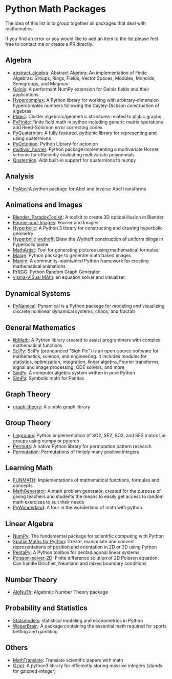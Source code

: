 # Python Math Packages

The idea of this list is to group together all packages that deal with mathematics.

If you find an error or you would like to add an item to the list please feel free to contact me or create a PR
directly.

## Algebra

- [abstract_algebra](https://github.com/alreich/abstract_algebra): Abstract Algebra: An implementation of Finite
  Algebras: Groups, Rings, Fields, Vector Spaces, Modules, Monoids, Semigroups, and Magmas
- [Galois](https://github.com/mhostetter/galois): A performant NumPy extension for Galois fields and their applications
- [Hypercomplex](https://github.com/discretegames/hypercomplex): A Python library for working with arbitrary-dimension
  hypercomplex numbers following the Cayley-Dickson construction of algebras
- [Plabic](https://github.com/Cobord/Plabic): Cluster algebraic/geometric structures related to plabic graphs
- [PyFinite](https://github.com/emin63/pyfinite): Finite field math in python including generic matrix operations and
  Reed-Solomon error correcting codes
- [PyQuaternion](https://github.com/KieranWynn/pyquaternion): A fully featured, pythonic library for representing and
  using quaternions
- [PyOctonion](https://github.com/charithsiu/pyoctonion): Python Library for octonion
- [multivar_horner](https://github.com/jannikmi/multivar_horner): Python package implementing a multivariate Horner
  scheme for efficiently evaluating multivariate polynomials
- [Quaternion](https://github.com/moble/quaternion): Add built-in support for quaternions to numpy

## Analysis

- [PyAbel](https://github.com/PyAbel/PyAbel):A python package for Abel and inverse Abel transforms

## Animations and Images

- [Blender_ParadoxToolkit](https://github.com/matgarate/Blender_ParadoxToolkit/tree/master): A toolkit to create 3D
  optical illusion in Blender
- [Fourier-and-Images](https://github.com/thinking-tower/Fourier-and-Images): Fourier and Images
- [Hyperbolic](https://github.com/cduck/hyperbolic): A Python 3 library for constructing and drawing hyperbolic geometry
- [Hyperbolic wythoff](https://github.com/mountain/hyperbolic-wythoff): Draw the Wythoff construction of uniform tilings
  in hyperbolic plane
- [MathArtist](https://github.com/qiray/MathArtist): Tool for generating pictures using mathematical formulas
- [Maige](https://github.com/chahak13/maige): Python package to generate math based images
- [Manim](https://github.com/ManimCommunity/manim): A community-maintained Python framework for creating mathematical
  animations
- [PrRGG](https://github.com/sepandhaghighi/pyrgg): Python Random Graph Generator
- [visma-VISual MAth](https://github.com/aerospaceresearch/visma): an equation solver and visualizer

## Dynamical Systems

- [PyNamical](https://github.com/gboeing/pynamical): Pynamical is a Python package for modeling and visualizing discrete
  nonlinear dynamical systems, chaos, and fractals

## General Mathematics

- [libMath](https://github.com/4pz/libmaths): A Python library created to assist programmers with complex mathematical
  functions
- [SciPy](https://github.com/scipy/scipy): SciPy (pronounced "Sigh Pie") is an open-source software for mathematics,
  science, and engineering. It includes modules for statistics, optimization, integration, linear algebra, Fourier
  transforms, signal and image processing, ODE solvers, and more
- [SimPy](https://github.com/sympy/sympy): A computer algebra system written in pure Python
- [SimPa](https://github.com/jnmclarty/sympa): Symbolic math for Pandas

## Graph Theory

- [graph-theory](https://github.com/root-11/graph-theory): A simple graph library

## Group Theory

- [Liegroups](https://github.com/utiasSTARS/liegroups): Python implementation of SO2, SE2, SO3, and SE3 matrix Lie
  groups using numpy or pytorch
- [Permuta](https://github.com/PermutaTriangle/Permuta): A native Python library for permutation pattern research
- [Permutation](https://github.com/jwodder/permutation): Permutations of finitely many positive integers

## Learning Math

- [FUNMATH](https://github.com/mingrammer/funmath/tree/master): Implementations of mathematical functions, formulas and
  concepts
- [MathGenerator](https://github.com/lukew3/mathgenerator): A math problem generator, created for the purpose of giving
  teachers and students the means to easily get access to random math exercises to suit their needs
- [PyWonderland](https://github.com/neozhaoliang/pywonderland): A tour in the wonderland of math with python

## Linear Algebra

- [NumPy](https://github.com/numpy/numpy): The fundamental package for scientific computing with Python
- [Spatial Maths for Python](https://github.com/bdaiinstitute/spatialmath-python): Create, manipulate and convert
  representations of position and orientation in 2D or 3D using Python
- [PentaPy](https://github.com/GeoStat-Framework/pentapy): A Python toolbox for pentadiagonal linear systems
- [Poisson-solver-2D](https://github.com/zaman13/Poisson-solver-2D): Finite difference solution of 2D Poisson equation.
  Can handle Dirichlet, Neumann and mixed boundary conditions

## Number Theory

- [AlgNuTh](https://github.com/louisabraham/algnuth): Algebraic Number Theory package

## Probability and Statistics

- [Statsmodels](https://github.com/statsmodels/statsmodels/): statistical modeling and econometrics in Python
- [WagerBrain](https://github.com/sedemmler/WagerBrain): A package containing the essential math required for sports
  betting and gambling

## Others

- [MathTranslate](https://github.com/SUSYUSTC/MathTranslate): Translate scientific papers with math
- [Gzint](https://github.com/pirate/gzint): A python3 library for efficiently storing massive integers (stands for
  gzipped-integer)